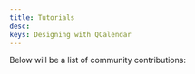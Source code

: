 ```yaml
---
title: Tutorials
desc: 
keys: Designing with QCalendar
---
```



Below will be a list of community contributions:

